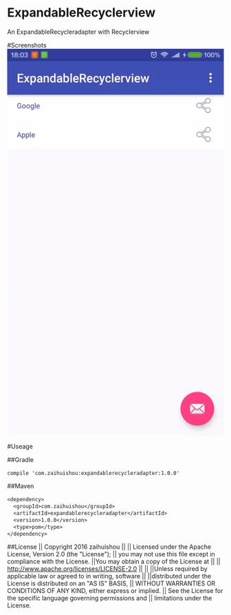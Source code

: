 # ExpandableRecyclerview
An ExpandableRecycleradapter with Recyclerview

#Screenshots
![effict](/sample-screen.gif)

#Useage

##Gradle
 ```
 compile 'com.zaihuishou:expandablerecycleradapter:1.0.0'
 ```
 
 ##Maven
 ```
 <dependency>
   <groupId>com.zaihuishou</groupId>
   <artifactId>expandablerecycleradapter</artifactId>
   <version>1.0.0</version>
   <type>pom</type>
 </dependency>
 ```
 
 ##License
|| Copyright 2016 zaihuishou
||
|| Licensed under the Apache License, Version 2.0 (the "License");
|| you may not use this file except in compliance with the License.
||You may obtain a copy of the License at
||
||  http://www.apache.org/licenses/LICENSE-2.0
||
||    ||Unless required by applicable law or agreed to in writing, software
||   ||distributed under the License is distributed on an "AS IS" BASIS,
||    WITHOUT WARRANTIES OR CONDITIONS OF ANY KIND, either express or implied.
||    See the License for the specific language governing permissions and
||    limitations under the License.
 